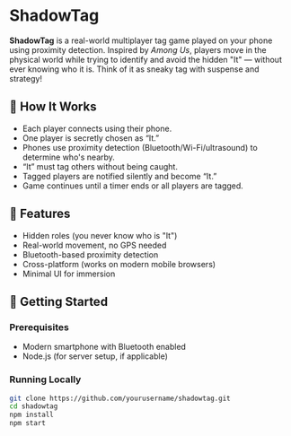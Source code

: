 # ShadowTag

**ShadowTag** is a real-world multiplayer tag game played on your phone using proximity detection. Inspired by *Among Us*, players move in the physical world while trying to identify and avoid the hidden "It" — without ever knowing who it is. Think of it as sneaky tag with suspense and strategy!

## 📱 How It Works

- Each player connects using their phone.
- One player is secretly chosen as “It.”
- Phones use proximity detection (Bluetooth/Wi-Fi/ultrasound) to determine who's nearby.
- “It” must tag others without being caught.
- Tagged players are notified silently and become “It.”
- Game continues until a timer ends or all players are tagged.

## 🎯 Features

- Hidden roles (you never know who is "It")
- Real-world movement, no GPS needed
- Bluetooth-based proximity detection
- Cross-platform (works on modern mobile browsers)
- Minimal UI for immersion

## 🚀 Getting Started

### Prerequisites

- Modern smartphone with Bluetooth enabled
- Node.js (for server setup, if applicable)

### Running Locally

```bash
git clone https://github.com/yourusername/shadowtag.git
cd shadowtag
npm install
npm start
